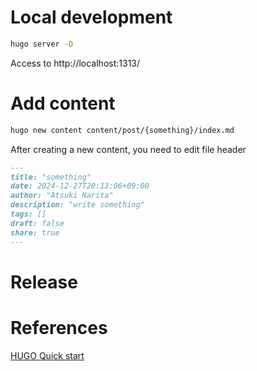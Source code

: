 # Local development

```sh
hugo server -D
```

Access to http://localhost:1313/

# Add content

```sh
hugo new content content/post/{something}/index.md
```

After creating a new content, you need to edit file header

```markdown
---
title: "something"
date: 2024-12-27T20:13:06+09:00
author: "Atsuki Narita"
description: "write something"
tags: []
draft: false
share: true
---
```

# Release


# References
[HUGO Quick start](https://gohugo.io/getting-started/quick-start/)
